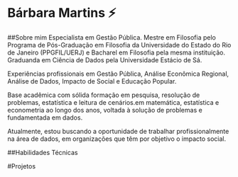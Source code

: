# Bárbara Martins ⚡

##Sobre mim
Especialista em Gestão Pública. Mestre em Filosofia pelo Programa de Pós-Graduação em Filosofia da Universidade do Estado do Rio de Janeiro (PPGFIL/UERJ) e Bacharel em Filosofia pela mesma instituição. Graduanda em Ciência de Dados pela Universidade Estácio de Sá. 

Experiências profissionais em Gestão Pública, Análise Econômica Regional, Análise de Dados, Impacto de Social e Educação Popular. 

Base acadêmica com sólida formação em pesquisa, resolução de problemas, estatística e leitura de cenários.em matemática, estatística e econometria ao longo dos anos, voltada à solução de problemas e fundamentada em dados.

Atualmente, estou buscando a oportunidade de trabalhar profissionalmente na área de dados, em organizações que têm por objetivo o impacto social.  

##Habilidades Técnicas

#Projetos


